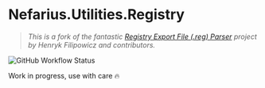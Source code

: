 # Nefarius.Utilities.Registry

> *This is a fork of the fantastic [Registry Export File (.reg) Parser](https://www.codeproject.com/Tips/125573/Registry-Export-File-reg-Parser) project by Henryk Filipowicz and contributors.*

![GitHub Workflow Status](https://img.shields.io/github/actions/workflow/status/nefarius/Nefarius.Utilities.Registry/dotnet.yml)

Work in progress, use with care 🔥
